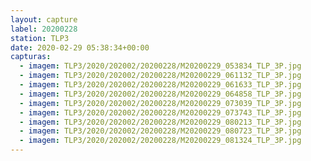 ```yaml
---
layout: capture
label: 20200228
station: TLP3
date: 2020-02-29 05:38:34+00:00
capturas:
  - imagem: TLP3/2020/202002/20200228/M20200229_053834_TLP_3P.jpg
  - imagem: TLP3/2020/202002/20200228/M20200229_061132_TLP_3P.jpg
  - imagem: TLP3/2020/202002/20200228/M20200229_061633_TLP_3P.jpg
  - imagem: TLP3/2020/202002/20200228/M20200229_064858_TLP_3P.jpg
  - imagem: TLP3/2020/202002/20200228/M20200229_073039_TLP_3P.jpg
  - imagem: TLP3/2020/202002/20200228/M20200229_073743_TLP_3P.jpg
  - imagem: TLP3/2020/202002/20200228/M20200229_080213_TLP_3P.jpg
  - imagem: TLP3/2020/202002/20200228/M20200229_080723_TLP_3P.jpg
  - imagem: TLP3/2020/202002/20200228/M20200229_081324_TLP_3P.jpg
---
```

